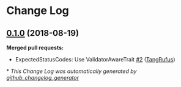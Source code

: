 # Change Log

## [0.1.0](https://github.com/ItinerisLtd/preflight-extra/tree/0.1.0) (2018-08-19)
**Merged pull requests:**

- ExpectedStatusCodes: Use ValidatorAwareTrait [\#2](https://github.com/ItinerisLtd/preflight-extra/pull/2) ([TangRufus](https://github.com/TangRufus))



\* *This Change Log was automatically generated by [github_changelog_generator](https://github.com/skywinder/Github-Changelog-Generator)*